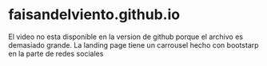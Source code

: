 # faisandelviento.github.io
El video no esta disponible en la version de github porque 
el archivo es demasiado grande.
La landing page tiene un carrousel hecho con bootstarp en la parte de redes sociales
